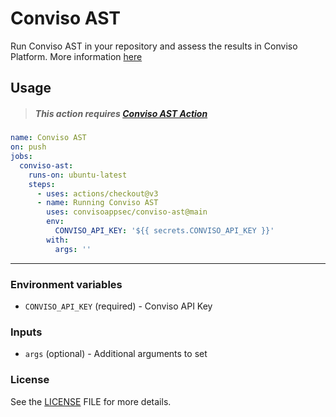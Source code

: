 # Conviso AST
Run Conviso AST in your repository and assess the results in Conviso Platform.
More information [here](https://docs.convisoappsec.com/conviso-ast/)

## Usage

> ##### This action requires [Conviso AST Action](https://github.com/marketplace/actions/conviso-ast)

```yaml
name: Conviso AST
on: push
jobs:
  conviso-ast:
    runs-on: ubuntu-latest
    steps:
      - uses: actions/checkout@v3
      - name: Running Conviso AST
        uses: convisoappsec/conviso-ast@main
        env:
          CONVISO_API_KEY: '${{ secrets.CONVISO_API_KEY }}'
        with:
          args: ''
```

----

### Environment variables
- `CONVISO_API_KEY` (required) - Conviso API Key 

### Inputs
- `args` (optional) - Additional arguments to set

### License
See the [LICENSE](LICENSE) FILE for more details.
